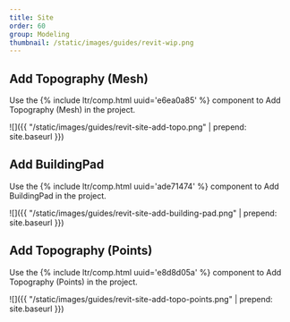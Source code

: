 ```yaml
---
title: Site
order: 60
group: Modeling
thumbnail: /static/images/guides/revit-wip.png
---
```


## Add Topography (Mesh)

Use the {% include ltr/comp.html uuid='e6ea0a85' %} component to Add Topography (Mesh) in the project.

![]({{ "/static/images/guides/revit-site-add-topo.png" | prepend: site.baseurl }})

## Add BuildingPad

Use the {% include ltr/comp.html uuid='ade71474' %} component to Add BuildingPad in the project.

![]({{ "/static/images/guides/revit-site-add-building-pad.png" | prepend: site.baseurl }})

## Add Topography (Points)

Use the {% include ltr/comp.html uuid='e8d8d05a' %} component to Add Topography (Points) in the project.

![]({{ "/static/images/guides/revit-site-add-topo-points.png" | prepend: site.baseurl }})

